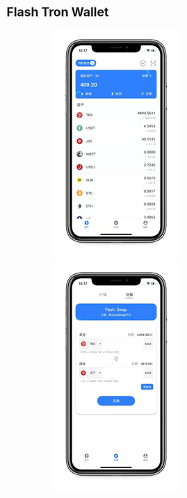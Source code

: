 # Flash Tron Wallet 

<center class="half">
    <img src="asset/doc/ft-wallet01.jpeg" width="300"/><img src="asset/doc/ft-wallet03.jpeg" width="300"/>
</center>